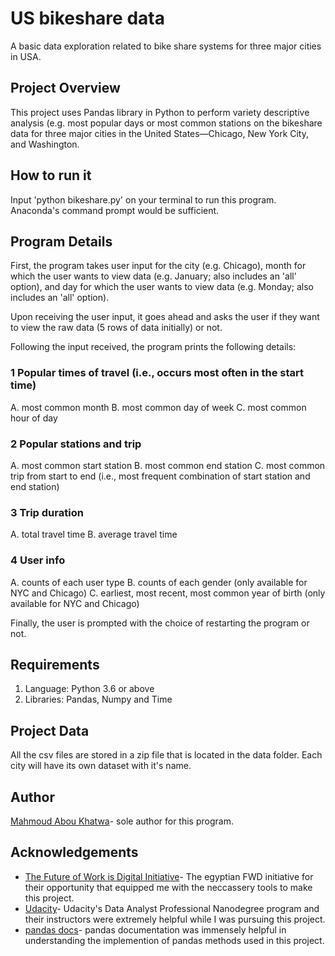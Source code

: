 # US bikeshare data
A basic data exploration related to bike share systems for three major cities in USA.

## Project Overview
This project uses Pandas library in Python to perform variety descriptive analysis (e.g. most popular days or most common stations on the bikeshare data for three major cities in the United States—Chicago, New York City, and Washington.

## How to run it
Input 'python bikeshare.py' on your terminal to run this program. Anaconda's command prompt would be sufficient.

## Program Details
First, the program takes user input for the city (e.g. Chicago), month for which the user wants to view data (e.g. January; also includes an 'all' option), and day for which the user wants to view data (e.g. Monday; also includes an 'all' option).

Upon receiving the user input, it goes ahead and asks the user if they want to view the raw data (5 rows of data initially) or not.

Following the input received, the program prints the following details:

### 1 Popular times of travel (i.e., occurs most often in the start time)

A. most common month
B. most common day of week
C. most common hour of day

### 2 Popular stations and trip

A. most common start station
B. most common end station
C. most common trip from start to end (i.e., most frequent combination of start station and end station)

### 3 Trip duration

A. total travel time
B. average travel time

### 4 User info

A. counts of each user type
B. counts of each gender (only available for NYC and Chicago)
C. earliest, most recent, most common year of birth (only available for NYC and Chicago)

Finally, the user is prompted with the choice of restarting the program or not.

## Requirements
  1. Language: Python 3.6 or above
  2. Libraries: Pandas, Numpy and Time
  
## Project Data
All the csv files are stored in a zip file that is located in the data folder. Each city will have its own dataset with it's name.

## Author
[Mahmoud Abou Khatwa](https://github.com/MKhatwa)- sole author for this program.

## Acknowledgements

- [The Future of Work is Digital Initiative](https://egfwd.com/)- The egyptian FWD initiative for their opportunity that equipped me with the neccassery tools to make this project.
- [Udacity](https://www.udacity.com/)- Udacity's Data Analyst Professional Nanodegree program and their instructors were extremely helpful while I was pursuing this project.
- [pandas docs](https://pandas.pydata.org/pandas-docs/stable/)- pandas documentation was immensely helpful in understanding the implemention of pandas methods used in this project.
